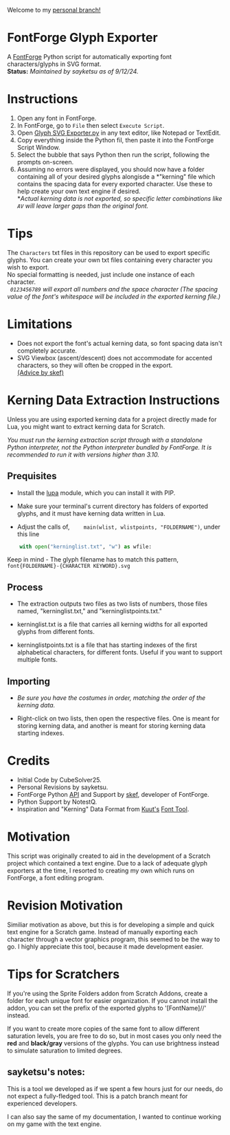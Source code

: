 Welcome to my [personal branch!](https://github.com/epibirikka)

# FontForge Glyph Exporter
A [FontForge](https://github.com/skef/fontforge) Python script for automatically exporting font characters/glyphs in SVG format.<br />
**Status:** *Maintained by sayketsu as of 9/12/24.*

# Instructions
1. Open any font in FontForge.
2. In FontForge, go to `File` then select `Execute Script`.
3. Open [Glyph SVG Exporter.py](https://github.com/CubeSolver25/fontforge-glyph-exporter/blob/main/Glyph%20SVG%20Exporter.py) in any text editor, like Notepad or TextEdit. 
4. Copy everything inside the Python fil, then paste it into the FontForge Script Window.
5. Select the bubble that says Python then run the script, following the prompts on-screen.
7. Assuming no errors were displayed, you should now have a folder containing all of your desired glyphs alongisde a *"kerning" file which contains the spacing data for every exported character. Use these to help create your own text engine if desired. <br />
\**Actual kerning data is not exported, so specific letter combinations like `AV` will leave larger gaps than the original font.*

# Tips
The `Characters` txt files in this repository can be used to export specific glyphs. You can create your own txt files containing every character you wish to export. <br />
No special formatting is needed, just include one instance of each character. <br />
*` 0123456789` will export all numbers and the space character (The spacing value of the font's whitespace will be included in the exported kerning file.)*

# Limitations
- Does not export the font's actual kerning data, so font spacing data isn't completely accurate.
- SVG Viewbox (ascent/descent) does not accommodate for accented characters, so they will often be cropped in the export. <br />
[(Advice by skef)](https://github.com/fontforge/fontforge/discussions/4997)

# Kerning Data Extraction Instructions

Unless you are using exported kerning data for a project directly made for Lua, you might want to extract kerning data for Scratch.

*You must run the kerning extraction script through with a standalone Python interpreter, not the Python interpreter bundled by FontForge. It is recommended to run it with versions higher than 3.10.*

## Prequisites

- Install the [lupa](https://pypi.org/project/lupa/) module, which you can install it with PIP.

- Make sure your terminal's current directory has folders of exported glyphs, and it must have kerning data written in Lua.

- Adjust the calls of, `    main(wlist, wlistpoints, "FOLDERNAME")`, under this line

```python
    with open("kerninglist.txt", "w") as wfile:
```

Keep in mind - The glyph filename has to match this pattern, `font{FOLDERNAME}-{CHARACTER KEYWORD}.svg`

## Process

- The extraction outputs two files as two lists of numbers, those files named, "kerninglist.txt," and "kerninglistpoints.txt."

- kerninglist.txt is a file that carries all kerning widths for all exported glyphs from different fonts.

- kerninglistpoints.txt is a file that has starting indexes of the first alphabetical characters, for different fonts. Useful if you want to support multiple fonts.

## Importing

- *Be sure you have the costumes in order, matching the order of the kerning data.*

- Right-click on two lists, then open the respective files. One is meant for storing kerning data, and another is meant for storing kerning data starting indexes.

# Credits
- Initial Code by CubeSolver25.
- Personal Revisions by sayketsu.
- FontForge Python [API](https://fontforge.org/docs/scripting/python.html) and Support by [skef](https://github.com/skef), developer of FontForge.
- Python Support by NotestQ.
- Inspiration and "Kerning" Data Format from [Kuut's](https://kuut.xyz/) [Font Tool](https://kuut.xyz/fonttool). 

# Motivation
This script was originally created to aid in the development of a Scratch project which contained a text engine. Due to a lack of adequate glyph exporters at the time, I resorted to creating my own which runs on FontForge, a font editing program.

# Revision Motivation
Similiar motivation as above, but this is for developing a simple and quick text engine for a Scratch game. Instead of manually exporting each character through a vector graphics program, this seemed to be the way to go. I highly appreciate this tool, because it made development easier.

# Tips for Scratchers
If you're using the Sprite Folders addon from Scratch Addons, create a folder for each unique font for easier organization. If you cannot install the addon, you can set the prefix of the exported glyphs to '[FontName]//' instead.

If you want to create more copies of the same font to allow different saturation levels, you are free to do so, but in most cases you only need the **red** and **black/gray** versions of the glyphs. You can use brightness instead to simulate saturation to limited degrees.

## sayketsu's notes:

This is a tool we developed as if we spent a few hours just for our needs, do not expect a fully-fledged tool. This is a patch branch meant for experienced developers.

I can also say the same of my documentation, I wanted to continue working on my game with the text engine.
